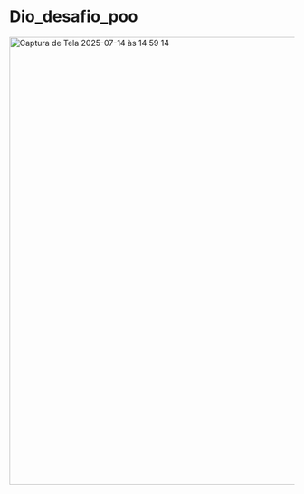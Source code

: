 # Dio_desafio_poo
<img width="1399" height="792" alt="Captura de Tela 2025-07-14 às 14 59 14" src="https://github.com/user-attachments/assets/9401ba65-caec-4604-93df-5768c65c3ecb" />
